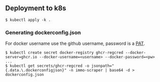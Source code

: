 ## Deployment to k8s

```
$ kubectl apply -k .
```

### Generating dockerconfig.json

For docker username use the github username, password is a [PAT](https://docs.github.com/en/packages/working-with-a-github-packages-registry/working-with-the-container-registry#authenticating-to-the-container-registry).

```
$ kubectl create secret docker-registry ghcr-regcred --docker-server=ghcr.io --docker-username=<username> --docker-password=<pw>
...
$ kubectl get secrets/ghcr-regcred -o jsonpath="{.data.\.dockerconfigjson}" -n immo-scraper | base64 -d > dockerconfig.json
```